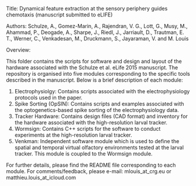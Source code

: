 Title: Dynamical feature extraction at the sensory periphery guides chemotaxis (manuscript submitted to eLIFE)

Authors: Schulze, A., Gomez-Marin, A., Rajendran, V. G., Lott, G., Musy, M., Ahammad, P., Deogade, A., Sharpe, J., Riedl, J., Jarriault, D., Trautman, E. T., Werner, C., Venkadesan, M., Druckmann, S., Jayaraman, V. and M. Louis

Overview:

This folder contains the scripts for software and design and layout of the hardware associated with the Schulze et al. eLife 2015 manuscript. The repository is organised into five modules corresponding to the specific tools described in the manuscript. Below is a brief description of each module:

1. Electrophysiolgy: Contains scripts associated with the electrophysiology protocols used in the paper.
2. Spike Sorting (OpSIN): Contains scripts and examples associated with the optogenetics-based spike sorting of the electrophysiology data.
3. Tracker Hardware: Contains design files (CAD format) and inventory for the hardware associated with the high-resolution larval tracker.
4. Wormsign: Contains C++ scripts for the software to conduct experiments at the high-resolution larval tracker.
5. Venkman: Independent software module which is used to define the spatial and temporal virtual olfactory environments tested at the larval tracker. This module is coupled to the Wormsign module.

For further details, please find the README file corresponding to each module. For comments/feedback, please e-mail: mlouis_at_crg.eu or matthieu.louis_at_icloud.com
